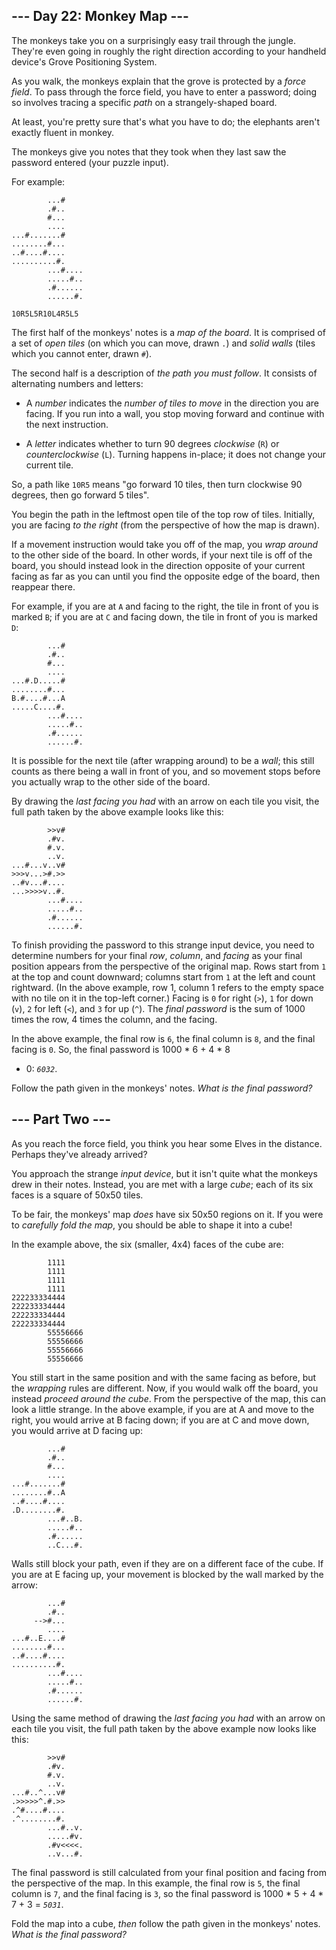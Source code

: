 ## --- Day 22: Monkey Map --- ##

The monkeys take you on a surprisingly easy trail through the jungle.
They're even going in roughly the right direction according to your
handheld device's Grove Positioning System.

As you walk, the monkeys explain that the grove is protected by a *force
field*. To pass through the force field, you have to enter a password;
doing so involves tracing a specific *path* on a strangely-shaped
board.

At least, you're pretty sure that's what you have to do; the elephants
aren't exactly fluent in monkey.

The monkeys give you notes that they took when they last saw the
password entered (your puzzle input).

For example:

            ...#
            .#..
            #...
            ....
    ...#.......#
    ........#...
    ..#....#....
    ..........#.
            ...#....
            .....#..
            .#......
            ......#.
    
    10R5L5R10L4R5L5

The first half of the monkeys' notes is a *map of the board*. It is
comprised of a set of *open tiles* (on which you can move, drawn `.`)
and *solid walls* (tiles which you cannot enter, drawn `#`).

The second half is a description of *the path you must follow*. It
consists of alternating numbers and letters:

  * A *number* indicates the *number of tiles to move* in the direction
    you are facing. If you run into a wall, you stop moving forward and
    continue with the next instruction.

  * A *letter* indicates whether to turn 90 degrees *clockwise* (`R`)
    or *counterclockwise* (`L`). Turning happens in-place; it does not
    change your current tile.

So, a path like `10R5` means "go forward 10 tiles, then turn clockwise
90 degrees, then go forward 5 tiles".

You begin the path in the leftmost open tile of the top row of tiles.
Initially, you are facing *to the right* (from the perspective of how
the map is drawn).

If a movement instruction would take you off of the map, you *wrap
around* to the other side of the board. In other words, if your next
tile is off of the board, you should instead look in the direction
opposite of your current facing as far as you can until you find the
opposite edge of the board, then reappear there.

For example, if you are at `A` and facing to the right, the tile in
front of you is marked `B`; if you are at `C` and facing down, the tile
in front of you is marked `D`:

            ...#
            .#..
            #...
            ....
    ...#.D.....#
    ........#...
    B.#....#...A
    .....C....#.
            ...#....
            .....#..
            .#......
            ......#.

It is possible for the next tile (after wrapping around) to be a *wall*;
this still counts as there being a wall in front of you, and so
movement stops before you actually wrap to the other side of the board.

By drawing the *last facing you had* with an arrow on each tile you
visit, the full path taken by the above example looks like this:

            >>v#    
            .#v.    
            #.v.    
            ..v.    
    ...#...v..v#    
    >>>v...>#.>>    
    ..#v...#....    
    ...>>>>v..#.    
            ...#....
            .....#..
            .#......
            ......#.

To finish providing the password to this strange input device, you need
to determine numbers for your final *row*, *column*, and *facing* as
your final position appears from the perspective of the original map.
Rows start from `1` at the top and count downward; columns start from `1`
at the left and count rightward. (In the above example, row 1, column 1
refers to the empty space with no tile on it in the top-left corner.)
Facing is `0` for right (`>`), `1` for down (`v`), `2` for left (`<`),
and `3` for up (`^`). The *final password* is the sum of 1000 times the
row, 4 times the column, and the facing.

In the above example, the final row is `6`, the final column is `8`,
and the final facing is `0`. So, the final password is 1000 * 6 + 4 * 8
+ 0: *`6032`*.

Follow the path given in the monkeys' notes. *What is the final
password?*

## --- Part Two --- ##

As you reach the force field, you think you hear some Elves in the
distance. Perhaps they've already arrived?

You approach the strange *input device*, but it isn't quite what the
monkeys drew in their notes. Instead, you are met with a large *cube*;
each of its six faces is a square of 50x50 tiles.

To be fair, the monkeys' map *does* have six 50x50 regions on it. If
you were to *carefully fold the map*, you should be able to shape it
into a cube!

In the example above, the six (smaller, 4x4) faces of the cube are:

            1111
            1111
            1111
            1111
    222233334444
    222233334444
    222233334444
    222233334444
            55556666
            55556666
            55556666
            55556666

You still start in the same position and with the same facing as
before, but the *wrapping* rules are different. Now, if you would walk
off the board, you instead *proceed around the cube*. From the
perspective of the map, this can look a little strange. In the above
example, if you are at A and move to the right, you would arrive at B
facing down; if you are at C and move down, you would arrive at D
facing up:

            ...#
            .#..
            #...
            ....
    ...#.......#
    ........#..A
    ..#....#....
    .D........#.
            ...#..B.
            .....#..
            .#......
            ..C...#.

Walls still block your path, even if they are on a different face of
the cube. If you are at E facing up, your movement is blocked by the
wall marked by the arrow:

            ...#
            .#..
         -->#...
            ....
    ...#..E....#
    ........#...
    ..#....#....
    ..........#.
            ...#....
            .....#..
            .#......
            ......#.

Using the same method of drawing the *last facing you had* with an
arrow on each tile you visit, the full path taken by the above example
now looks like this:

            >>v#    
            .#v.    
            #.v.    
            ..v.    
    ...#..^...v#    
    .>>>>>^.#.>>    
    .^#....#....    
    .^........#.    
            ...#..v.
            .....#v.
            .#v<<<<.
            ..v...#.

The final password is still calculated from your final position and
facing from the perspective of the map. In this example, the final row
is `5`, the final column is `7`, and the final facing is `3`, so the
final password is 1000 * 5 + 4 * 7 + 3 = *`5031`*.

Fold the map into a cube, *then* follow the path given in the monkeys'
notes. *What is the final password?*
